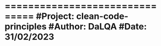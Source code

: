 ===============================
#Project: clean-code-principles
#Author: DaLQA
#Date: 31/02/2023
===============================
